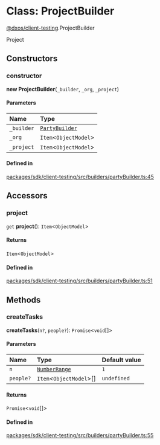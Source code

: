 # Class: ProjectBuilder

[@dxos/client-testing](../modules/dxos_client_testing.md).ProjectBuilder

Project

## Constructors

### constructor

**new ProjectBuilder**(`_builder`, `_org`, `_project`)

#### Parameters

| Name | Type |
| :------ | :------ |
| `_builder` | [`PartyBuilder`](dxos_client_testing.PartyBuilder.md) |
| `_org` | `Item`<`ObjectModel`\> |
| `_project` | `Item`<`ObjectModel`\> |

#### Defined in

[packages/sdk/client-testing/src/builders/partyBuilder.ts:45](https://github.com/dxos/dxos/blob/main/packages/sdk/client-testing/src/builders/partyBuilder.ts#L45)

## Accessors

### project

`get` **project**(): `Item`<`ObjectModel`\>

#### Returns

`Item`<`ObjectModel`\>

#### Defined in

[packages/sdk/client-testing/src/builders/partyBuilder.ts:51](https://github.com/dxos/dxos/blob/main/packages/sdk/client-testing/src/builders/partyBuilder.ts#L51)

## Methods

### createTasks

**createTasks**(`n?`, `people?`): `Promise`<`void`[]\>

#### Parameters

| Name | Type | Default value |
| :------ | :------ | :------ |
| `n` | [`NumberRange`](../types/dxos_client_testing.NumberRange.md) | `1` |
| `people?` | `Item`<`ObjectModel`\>[] | `undefined` |

#### Returns

`Promise`<`void`[]\>

#### Defined in

[packages/sdk/client-testing/src/builders/partyBuilder.ts:55](https://github.com/dxos/dxos/blob/main/packages/sdk/client-testing/src/builders/partyBuilder.ts#L55)
